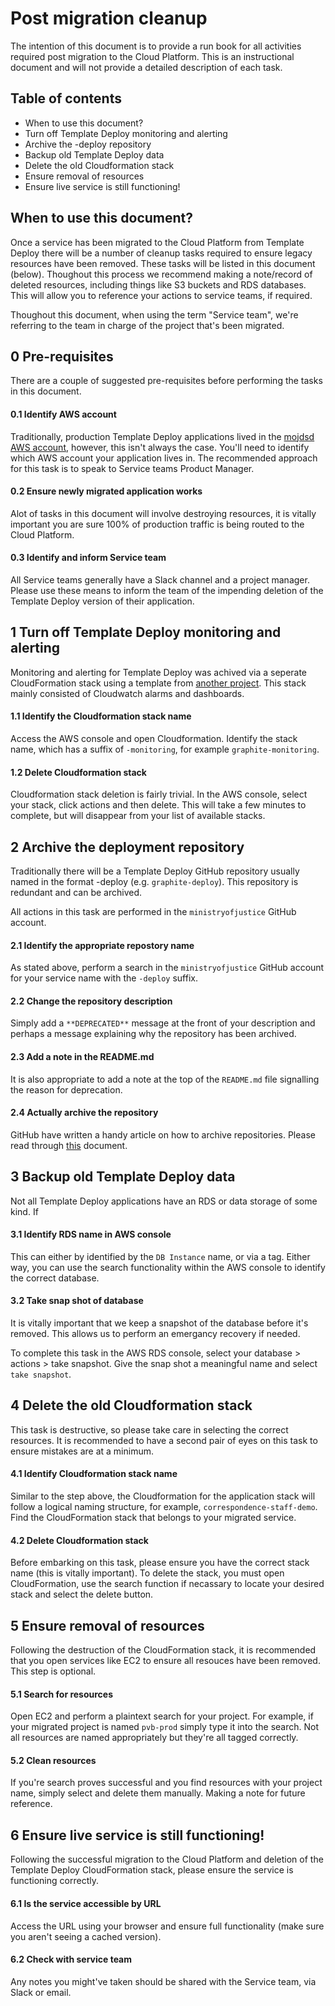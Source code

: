 # Post migration cleanup
The intention of this document is to provide a run book for all activities required post migration to the Cloud Platform. This is an instructional document and will not provide a detailed description of each task. 

## Table of contents
  - When to use this document?
  - Turn off Template Deploy monitoring and alerting
  - Archive the <service>-deploy repository
  - Backup old Template Deploy data
  - Delete the old Cloudformation stack
  - Ensure removal of resources
  - Ensure live service is still functioning!

## When to use this document?
Once a service has been migrated to the Cloud Platform from Template Deploy there will be a number of cleanup tasks required to ensure legacy resources have been removed. These tasks will be listed in this document (below). Thoughout this process we recommend making a note/record of deleted resources, including things like S3 buckets and RDS databases. This will allow you to reference your actions to service teams, if required.

Thoughout this document, when using the term "Service team", we're referring to the team in charge of the project that's been migrated.

## 0 Pre-requisites
There are a couple of suggested pre-requisites before performing the tasks in this document.

#### 0.1 Identify AWS account
Traditionally, production Template Deploy applications lived in the [mojdsd AWS account](https://mojdsd.signin.aws.amazon.com/console), however, this isn't always the case. You'll need to identify which AWS account your application lives in. The recommended approach for this task is to speak to Service teams Product Manager.

#### 0.2 Ensure newly migrated application works
Alot of tasks in this document will involve destroying resources, it is vitally important you are sure 100% of production traffic is being routed to the Cloud Platform. 

#### 0.3 Identify and inform Service team
All Service teams generally have a Slack channel and a project manager. Please use these means to inform the team of the impending deletion of the Template Deploy version of their application. 

## 1 Turn off Template Deploy monitoring and alerting
Monitoring and alerting for Template Deploy was achived via a seperate CloudFormation stack using a template from [another project](https://github.com/ministryofjustice/MOJ-Service-Catalog/blob/master/submodules/cloudwatch-legacy-monitoring.template). This stack mainly consisted of Cloudwatch alarms and dashboards.

#### 1.1 Identify the Cloudformation stack name
Access the AWS console and open Cloudformation. Identify the stack name, which has a suffix of `-monitoring`, for example `graphite-monitoring`.

#### 1.2 Delete Cloudformation stack
Cloudformation stack deletion is fairly trivial. In the AWS console, select your stack, click actions and then delete. This will take a few minutes to complete, but will disappear from your list of available stacks. 

## 2 Archive the deployment repository
Traditionally there will be a Template Deploy GitHub repository usually named in the format <service>-deploy (e.g. `graphite-deploy`). This repository is redundant and can be archived.

All actions in this task are performed in the `ministryofjustice` GitHub account. 

#### 2.1 Identify the appropriate repostory name
As stated above, perform a search in the `ministryofjustice` GitHub account for your service name with the `-deploy` suffix.

#### 2.2 Change the repository description
Simply add a `**DEPRECATED**` message at the front of your description and perhaps a message explaining why the repository has been archived. 

#### 2.3 Add a note in the README.md
It is also appropriate to add a note at the top of the `README.md` file signalling the reason for deprecation. 

#### 2.4 Actually archive the repository
GitHub have written a handy article on how to archive repositories. Please read through [this](https://help.github.com/en/articles/archiving-repositories) document.

## 3 Backup old Template Deploy data
Not all Template Deploy applications have an RDS or data storage of some kind. If 

#### 3.1 Identify RDS name in AWS console
This can either by identified by the `DB Instance` name, or via a tag. Either way, you can use the search functionality within the AWS console to identify the correct database. 

#### 3.2 Take snap shot of database
It is vitally important that we keep a snapshot of the database before it's removed. This allows us to perform an emergancy recovery if needed.

To complete this task in the AWS RDS console, select your database > actions > take snapshot. Give the snap shot a meaningful name and select `take snapshot`.

## 4 Delete the old Cloudformation stack
This task is destructive, so please take care in selecting the correct resources. It is recommended to have a second pair of eyes on this task to ensure mistakes are at a minimum.

#### 4.1 Identify Cloudformation stack name
Similar to the step above, the Cloudformation for the application stack will follow a logical naming structure, for example, `correspondence-staff-demo`. Find the CloudFormation stack that belongs to your migrated service.

#### 4.2 Delete Cloudformation stack
Before embarking on this task, please ensure you have the correct stack name (this is vitally important). To delete the stack, you must open CloudFormation, use the search function if necassary to locate your desired stack and select the delete button.

## 5 Ensure removal of resources
Following the destruction of the CloudFormation stack, it is recommended that you open services like EC2 to ensure all resouces have been removed. This step is optional.

#### 5.1 Search for resources
Open EC2 and perform a plaintext search for your project. For example, if your migrated project is named `pvb-prod` simply type it into the search. Not all resources are named appropriately but they're all tagged correctly. 

#### 5.2 Clean resources
If you're search proves successful and you find resources with your project name, simply select and delete them manually. Making a note for future reference. 

## 6 Ensure live service is still functioning!
Following the successful migration to the Cloud Platform and deletion of the Template Deploy CloudFormation stack, please ensure the service is functioning correctly.

#### 6.1 Is the service accessible by URL
Access the URL using your browser and ensure full functionality (make sure you aren't seeing a cached version).  

#### 6.2 Check with service team
Any notes you might've taken should be shared with the Service team, via Slack or email.
